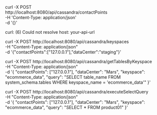 
curl -X POST \
  http://localhost:8080/api/cassandra/contactPoints \
  -H 'Content-Type: application/json' \
  -d '{}'

curl: (6) Could not resolve host: your-api-url

curl -X POST http://localhost:8080/api/cassandra/keyspaces \
-H "Content-Type: application/json" \
-d '{"contactPoints":["127.0.0.1"],"dataCenter":"staging"}'

curl -X POST http://localhost:8080/api/cassandra/getTablesByKeyspace \
-H "Content-Type: application/json" \
-d '{
  "contactPoints": ["127.0.0.1"],
  "dataCenter": "Mars",
  "keyspace": "ecommerce_data",
  "query": "SELECT table_name FROM system_schema.tables WHERE keyspace_name = 'ecommerce_data'"
}'


curl -X POST http://localhost:8080/api/cassandra/executeSelectQuery \
-H "Content-Type: application/json" \
-d '{
  "contactPoints": ["127.0.0.1"],
  "dataCenter": "Mars",
  "keyspace": "ecommerce_data",
  "query": "SELECT * FROM product01"
}'
